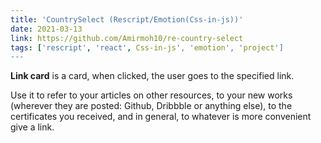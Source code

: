 ```yaml
---
title: 'CountrySelect (Rescript/Emotion(Css-in-js))'
date: 2021-03-13
link: https://github.com/Amirmoh10/re-country-select
tags: ['rescript', 'react', Css-in-js', 'emotion', 'project']
---
```


**Link card** is a card, when clicked, the user goes to the specified link.

Use it to refer to your articles on other resources, to your new works (wherever they are posted: Github, Dribbble or anything else), to the certificates you received, and in general, to whatever is more convenient give a link.
